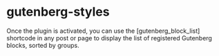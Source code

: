 # gutenberg-styles

Once the plugin is activated, you can use the [gutenberg_block_list] shortcode in any post or page to display the list of registered Gutenberg blocks, sorted by groups.